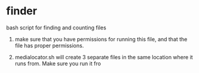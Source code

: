 # finder
bash script for finding and counting files

1. make sure that you have permissions for running this file, and that the file has proper permissions.

2. medialocator.sh will create 3 separate files in the same location where it runs from. Make sure you run it fro
